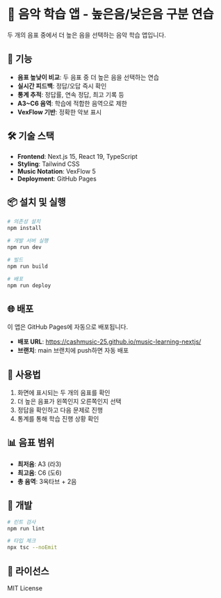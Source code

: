 # 🎵 음악 학습 앱 - 높은음/낮은음 구분 연습

두 개의 음표 중에서 더 높은 음을 선택하는 음악 학습 앱입니다.

## 🚀 기능

- **음표 높낮이 비교**: 두 음표 중 더 높은 음을 선택하는 연습
- **실시간 피드백**: 정답/오답 즉시 확인
- **통계 추적**: 정답률, 연속 정답, 최고 기록 등
- **A3~C6 음역**: 학습에 적합한 음역으로 제한
- **VexFlow 기반**: 정확한 악보 표시

## 🛠️ 기술 스택

- **Frontend**: Next.js 15, React 19, TypeScript
- **Styling**: Tailwind CSS
- **Music Notation**: VexFlow 5
- **Deployment**: GitHub Pages

## 📦 설치 및 실행

```bash
# 의존성 설치
npm install

# 개발 서버 실행
npm run dev

# 빌드
npm run build

# 배포
npm run deploy
```

## 🌐 배포

이 앱은 GitHub Pages에 자동으로 배포됩니다.

- **배포 URL**: https://cashmusic-25.github.io/music-learning-nextjs/
- **브랜치**: main 브랜치에 push하면 자동 배포

## 🎯 사용법

1. 화면에 표시되는 두 개의 음표를 확인
2. 더 높은 음표가 왼쪽인지 오른쪽인지 선택
3. 정답을 확인하고 다음 문제로 진행
4. 통계를 통해 학습 진행 상황 확인

## 📊 음표 범위

- **최저음**: A3 (라3)
- **최고음**: C6 (도6)
- **총 음역**: 3옥타브 + 2음

## 🔧 개발

```bash
# 린트 검사
npm run lint

# 타입 체크
npx tsc --noEmit
```

## 📝 라이선스

MIT License
